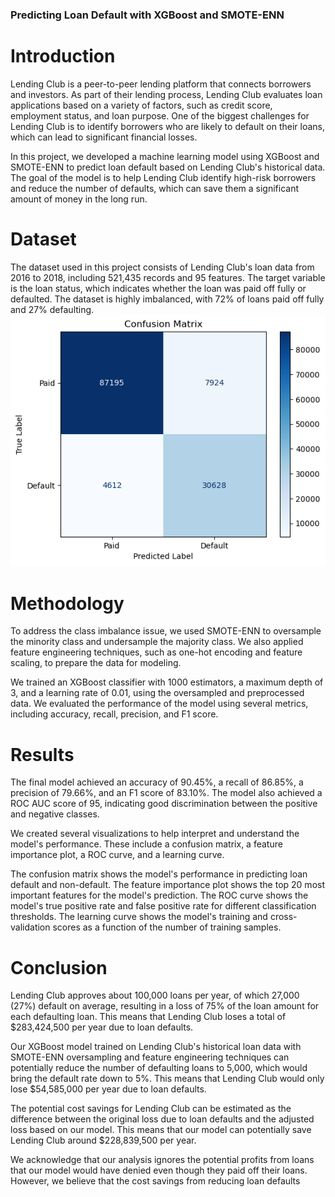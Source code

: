 ### Predicting Loan Default with XGBoost and SMOTE-ENN

# Introduction
Lending Club is a peer-to-peer lending platform that connects borrowers and investors. As part of their lending process, Lending Club evaluates loan applications based on a variety of factors, such as credit score, employment status, and loan purpose. One of the biggest challenges for Lending Club is to identify borrowers who are likely to default on their loans, which can lead to significant financial losses.

In this project, we developed a machine learning model using XGBoost and SMOTE-ENN to predict loan default based on Lending Club's historical data. The goal of the model is to help Lending Club identify high-risk borrowers and reduce the number of defaults, which can save them a significant amount of money in the long run.

# Dataset
The dataset used in this project consists of Lending Club's loan data from 2016 to 2018, including 521,435 records and 95 features. The target variable is the loan status, which indicates whether the loan was paid off fully or defaulted. The dataset is highly imbalanced, with 72% of loans paid off fully and 27% defaulting.
![Confusion Matrix](./images/Confusion_Matrix.png)
# Methodology
To address the class imbalance issue, we used SMOTE-ENN to oversample the minority class and undersample the majority class. We also applied feature engineering techniques, such as one-hot encoding and feature scaling, to prepare the data for modeling.

We trained an XGBoost classifier with 1000 estimators, a maximum depth of 3, and a learning rate of 0.01, using the oversampled and preprocessed data. We evaluated the performance of the model using several metrics, including accuracy, recall, precision, and F1 score.

# Results
The final model achieved an accuracy of 90.45%, a recall of 86.85%, a precision of 79.66%, and an F1 score of 83.10%. The model also achieved a ROC AUC score of 95, indicating good discrimination between the positive and negative classes.

We created several visualizations to help interpret and understand the model's performance. These include a confusion matrix, a feature importance plot, a ROC curve, and a learning curve.

The confusion matrix shows the model's performance in predicting loan default and non-default. The feature importance plot shows the top 20 most important features for the model's prediction. The ROC curve shows the model's true positive rate and false positive rate for different classification thresholds. The learning curve shows the model's training and cross-validation scores as a function of the number of training samples.

# Conclusion
Lending Club approves about 100,000 loans per year, of which 27,000 (27%) default on average, resulting in a loss of 75% of the loan amount for each defaulting loan. This means that Lending Club loses a total of $283,424,500 per year due to loan defaults.

Our XGBoost model trained on Lending Club's historical loan data with SMOTE-ENN oversampling and feature engineering techniques can potentially reduce the number of defaulting loans to 5,000, which would bring the default rate down to 5%. This means that Lending Club would only lose $54,585,000 per year due to loan defaults.

The potential cost savings for Lending Club can be estimated as the difference between the original loss due to loan defaults and the adjusted loss based on our model. This means that our model can potentially save Lending Club around $228,839,500 per year.

We acknowledge that our analysis ignores the potential profits from loans that our model would have denied even though they paid off their loans. However, we believe that the cost savings from reducing loan defaults